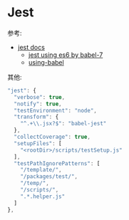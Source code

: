 # Jest

参考:

- [jest docs](https://jestjs.io/docs/en/getting-started)
  - [jest using es6 by babel-7](https://github.com/cloudyan/babel-7)
  - [using-babel](https://jestjs.io/docs/en/getting-started#using-babel)

其他:

```js
"jest": {
  "verbose": true,
  "notify": true,
  "testEnvironment": "node",
  "transform": {
    "^.+\\.jsx?$": "babel-jest"
  },
  "collectCoverage": true,
  "setupFiles": [
    "<rootDir>/scripts/testSetup.js"
  ],
  "testPathIgnorePatterns": [
    "/template/",
    "/packages/test/",
    "/temp/",
    "/scripts/",
    ".*.helper.js"
  ]
},
```
